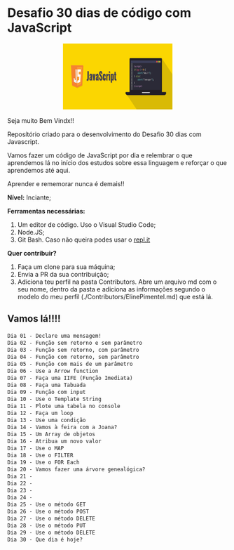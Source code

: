 <h1>Desafio 30 dias de código com JavaScript</h1>

<center><img src="./imagens/js.png" width="250" height="150"></center>

Seja muito Bem Vindx!!

Reposítório criado para o desenvolvimento do Desafio 30 dias com Javascript.

Vamos fazer um código de JavaScript por dia e relembrar o que aprendemos lá no início dos estudos sobre essa linguagem e reforçar o que aprendemos até aqui.

Aprender e rememorar nunca é demais!!

**Nível:** Inciante;

**Ferramentas necessárias:**
1. Um editor de código. Uso o Visual Studio Code;
2. Node.JS;
3. Git Bash. Caso não queira podes usar o [repl.it](https://repl.it/)

**Quer contribuir?**
1. Faça um clone para sua máquina;
2. Envia a PR da sua contribuição;
3. Adiciona teu perfil na pasta Contributors. Abre um arquivo md com o seu nome, dentro da pasta e adiciona as informações segundo o modelo do meu perfil (./Contributors/ElinePimentel.md) que está lá. 




<h2>Vamos lá!!!!</h2>

```
Dia 01 - Declare uma mensagem!
Dia 02 - Função sem retorno e sem parâmetro
Dia 03 - Função sem retorno, com parâmetro
Dia 04 - Função com retorno, sem parâmetro
Dia 05 - Função com mais de um parâmetro
Dia 06 - Use a Arrow function
Dia 07 - Faça uma IIFE (Função Imediata)
Dia 08 - Faça uma Tabuada
Dia 09 - Função com input
Dia 10 - Use o Template String
Dia 11 - Plote uma tabela no console
Dia 12 - Faça um loop
Dia 13 - Use uma condição
Dia 14 - Vamos à feira com a Joana?
Dia 15 - Um Array de objetos
Dia 16 - Atribua um novo valor
Dia 17 - Use o MAP
Dia 18 - Use o FILTER
Dia 19 - Use o FOR Each
Dia 20 - Vamos fazer uma árvore genealógica?
Dia 21 - 
Dia 22 -
Dia 23 -
Dia 24 - 
Dia 25 - Use o método GET
Dia 26 - Use o método POST
Dia 27 - Use o método DELETE
Dia 28 - Use o método PUT
Dia 29 - Use o método DELETE
Dia 30 - Que dia é hoje?

```

